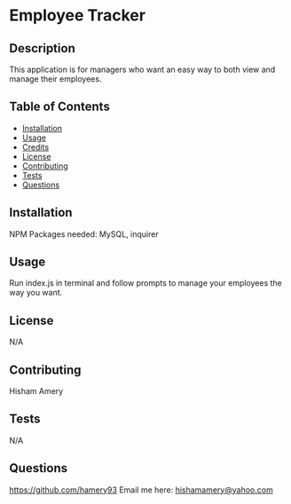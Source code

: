         
# Employee Tracker


## Description 

This application is for managers who want an easy way to both view and manage their employees. 

## Table of Contents

* [Installation](#installation)
* [Usage](#usage)
* [Credits](#credits)
* [License](#license)
* [Contributing](#contributing)
* [Tests](#tests)
* [Questions](#questions) 
    
## Installation

NPM Packages needed: MySQL, inquirer


## Usage 

Run index.js in terminal and follow prompts to manage your employees the way you want.
   
## License

N/A
    
## Contributing

Hisham Amery


## Tests
N/A
    
## Questions

https://github.com/hamery93
Email me here: hishamamery@yahoo.com
    